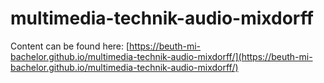 # multimedia-technik-audio-mixdorff

Content can be found here: [https://beuth-mi-bachelor.github.io/multimedia-technik-audio-mixdorff/](https://beuth-mi-bachelor.github.io/multimedia-technik-audio-mixdorff/)
